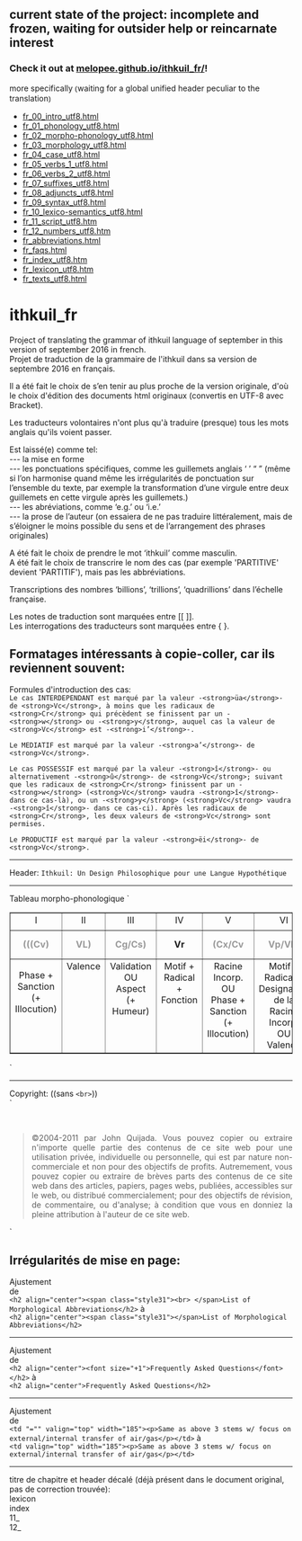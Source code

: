 ## current state of the project: incomplete and frozen, waiting for outsider help or reincarnate interest

### Check it out at [melopee.github.io/ithkuil_fr/](https://melopee.github.io/ithkuil_fr/)!
more specifically ⦅waiting for a global unified header peculiar to the translation⦆

+ [fr_00_intro_utf8.html](https://melopee.github.io/ithkuil_fr/fr_00_intro_utf8.html)
+ [fr_01_phonology_utf8.html](https://melopee.github.io/ithkuil_fr/fr_01_phonology_utf8.html)
+ [fr_02_morpho-phonology_utf8.html](https://melopee.github.io/ithkuil_fr/fr_02_morpho-phonology_utf8.html)
+ [fr_03_morphology_utf8.html](https://melopee.github.io/ithkuil_fr/fr_03_morphology_utf8.html)
+ [fr_04_case_utf8.html](https://melopee.github.io/ithkuil_fr/fr_04_case_utf8.html)
+ [fr_05_verbs_1_utf8.html](https://melopee.github.io/ithkuil_fr/fr_05_verbs_1_utf8.html)
+ [fr_06_verbs_2_utf8.html](https://melopee.github.io/ithkuil_fr/fr_06_verbs_2_utf8.html)
+ [fr_07_suffixes_utf8.html](https://melopee.github.io/ithkuil_fr/fr_07_suffixes_utf8.html)
+ [fr_08_adjuncts_utf8.html](https://melopee.github.io/ithkuil_fr/fr_08_adjuncts_utf8.html)
+ [fr_09_syntax_utf8.html](https://melopee.github.io/ithkuil_fr/fr_09_syntax_utf8.html)
+ [fr_10_lexico-semantics_utf8.html](https://melopee.github.io/ithkuil_fr/fr_10_lexico-semantics_utf8.html)
+ [fr_11_script_utf8.htm](https://melopee.github.io/ithkuil_fr/fr_11_script_utf8.htm)
+ [fr_12_numbers_utf8.htm](https://melopee.github.io/ithkuil_fr/fr_12_numbers_utf8.htm)
+ [fr_abbreviations.html](https://melopee.github.io/ithkuil_fr/fr_abbreviations.html)
+ [fr_faqs.html](https://melopee.github.io/ithkuil_fr/fr_faqs.html)
+ [fr_index_utf8.htm](https://melopee.github.io/ithkuil_fr/fr_index_utf8.htm)
+ [fr_lexicon_utf8.htm](https://melopee.github.io/ithkuil_fr/fr_lexicon_utf8.htm)
+ [fr_texts_utf8.html](https://melopee.github.io/ithkuil_fr/fr_texts_utf8.html)

# ithkuil_fr  
Project of translating the grammar of ithkuil language of september in this version of september 2016 in french.  
Projet de traduction de la grammaire de l'ithkuil dans sa version de septembre 2016 en français.  

Il a été fait le choix de s’en tenir au plus proche de la version originale, d'où le choix d'édition des documents html originaux (convertis en UTF-8 avec Bracket).  

Les traducteurs volontaires n'ont plus qu'à traduire (presque) tous les mots anglais qu'ils voient passer.  

Est laissé(e) comme tel:  
--- la mise en forme  
--- les ponctuations spécifiques, comme les guillemets anglais ‘ ’ “ ” (même si l’on harmonise quand même les irrégularités de ponctuation sur l’ensemble du texte, par exemple la transformation d’une virgule entre deux guillemets en cette virgule après les guillemets.)  
--- les abréviations, comme ‘e.g.’ ou ‘i.e.’  
--- la prose de l’auteur (on essaiera de ne pas traduire littéralement, mais de s’éloigner le moins possible du sens et de l’arrangement des phrases originales)  

A été fait le choix de prendre le mot ‘ithkuil’ comme masculin.  
A été fait le choix de transcrire le nom des cas (par exemple 'PARTITIVE' devient 'PARTITIF'), mais pas les abbréviations.  

Transcriptions des nombres ‘billions’, ‘trillions’, ‘quadrillions’ dans l’échelle française.  

Les notes de traduction sont marquées entre [[ ]].  
Les interrogations des traducteurs sont marquées entre { }.  

Formatages intéressants à copie-coller, car ils reviennent souvent:  
---
Formules d'introduction des cas:  
`Le cas INTERDEPENDANT est marqué par la valeur -<strong>üa</strong>- de <strong>Vc</strong>, à moins que les radicaux de <strong>Cr</strong> qui précèdent se finissent par un -<strong>w</strong> ou -<strong>y</strong>, auquel cas la valeur de <strong>Vc</strong> est -<strong>i’</strong>-.`  

`Le MEDIATIF est marqué par la valeur -<strong>a’</strong>- de <strong>Vc</strong>.`  

`Le cas POSSESSIF est marqué par la valeur -<strong>î</strong>- ou alternativement -<strong>û</strong>- de <strong>Vc</strong>; suivant que les radicaux de <strong>Cr</strong> finissent par un -<strong>w</strong> (<strong>Vc</strong> vaudra -<strong>î</strong>- dans ce cas-là), ou un -<strong>y</strong> (<strong>Vc</strong> vaudra -<strong>î</strong>- dans ce cas-ci). Après les radicaux de <strong>Cr</strong>, les deux valeurs de <strong>Vc</strong> sont permises.`  

`Le PRODUCTIF est marqué par la valeur -<strong>ëi</strong>- de <strong>Vc</strong>.`  

---
Header:
`Ithkuil: Un Design Philosophique pour une Langue Hypothétique`

---
Tableau morpho-phonologique
`<table width="982" border="1" cellpadding="0" cellspacing="0">
  <tbody><tr>
    <td height="31" valign="top" width="52"><div align="center">I</div></td>
    <td valign="top" width="49"><div align="center">II</div></td>
    <td valign="top" width="61"><div align="center">III</div></td>
    <td valign="top" width="62"><div align="center">IV</div></td>
    <td valign="top" width="76"><div align="center">V</div></td>
    <td valign="top" width="142"><div align="center">VI</div></td>
    <td valign="top" width="37"><div align="center">VII</div></td>
    <td valign="top" width="32"><div align="center">VIII</div></td>
    <td valign="top" width="70"><div align="center">IX</div></td>
    <td valign="top" width="102"><div align="center">X</div></td>
    <td valign="top" width="39"><div align="center">XI</div></td>
    <td valign="top" width="72"><div align="center">XII</div></td>
    <td valign="top" width="47"><div align="center">XIII</div></td>
    <td valign="top" width="47"><div align="center">XIV</div></td>
    <td valign="top" width="62"><div align="center">XV</div></td>
  </tr>
  <tr>
    <td height="51" valign="middle"><div class="style9" align="center"><strong><font color="#999999">(((Cv)</font></strong></div></td>
    <td valign="middle"><div class="style9" align="center"><strong><font color="#999999">V<span class="style6">L)</span></font></strong></div></td>
    <td valign="middle"><div class="style9" align="center"><strong><font color="#999999">Cg/Cs)</font></strong></div></td>
    <td valign="middle"><div class="style9" align="center"><strong>Vr</strong></div></td>
    <td valign="middle"><div class="style9" align="center"><strong><font color="#999999">(Cx/Cv</font></strong></div></td>
    <td valign="middle"><div class="style9" align="center"><strong><font color="#999999">Vp/V<span class="style6">L<strong><font color="#999999">)</font></strong></span></font></strong></div></td>
    <td valign="middle"><div class="style9" align="center"><strong>Cr</strong></div></td>
    <td valign="middle" bgcolor="#FFFFCC"><div class="style9" align="center"><strong>V<span class="style27">c</span></strong></div></td>  
    <td valign="middle"><div class="style9" align="center"><strong><strong><font color="#999999">Ci +<strong><strong><font color="#999999">Vi</font></strong></strong></font></strong></strong></div></td>
    <td valign="middle"><div class="style9" align="center"><strong>Ca</strong></div></td>
    <td valign="middle"><div class="style9" align="center"><strong><font color="#999999">VxC</font></strong></div></td>
    <td valign="middle"><div class="style9" align="center"><strong><font color="#999999">(Vf</font></strong></div></td>
    <td valign="middle"><div class="style9" align="center"><strong><font color="#999999"> (’Cb))</font></strong></div></td>
    <td valign="middle"><div class="style9" align="center"><strong>[ton]</strong></div></td>
    <td valign="middle"><div class="style9" align="center"><strong>[accent]</strong></div></td>
  </tr>
  <tr>
    <td height="105" valign="top"><p class="style6" align="center"> Phase +<br>
      Sanction<br>
    (+ Illocution)</p></td>
    <td valign="top"><div class="style6" align="center">Valence</div></td>
    <td valign="top"><div class="style6" align="center">Validation<br>
      OU<br>
      Aspect<br>
(+ Humeur)</div></td>
    <td valign="top"><div class="style6" align="center">Motif +<br>
      Radical +<br>
      Fonction</div></td>
    <td valign="top"><div class="style6" align="center">Racine Incorp.<br>
      OU<br>
      Phase + Sanction<br>
    (+ Illocution)</div></td>
    <td valign="top"><div class="style6" align="center">Motif + Radical + Designation de la Racine Incorp.<br>
      OU<br>
      Valence</div></td>
    <td valign="top"><div class="style6" align="center">Racine</div></td>
    <td valign="top" bgcolor="#FFFFCC"><div class="style23" align="center">Cas</div></td>
    <td valign="top"><div class="style6" align="center">Illocution +<br>
      Humeur</div></td>
    <td valign="top"><div class="style6" align="center">Essence +<br>
      Extension +<br>
      Perspective +<br>
      Configuration + Affiliation</div></td>
    <td valign="top"><div class="style6" align="center">Deriv.<br>
      Suffixe</div></td>
    <td valign="top"><div class="style6" align="center">Context + Format</div></td>
    <td valign="top"><div class="style6" align="center">Biais</div></td>
    <td valign="top"><div class="style6" align="center">Version</div></td>
    <td valign="top"><div class="style6" align="center">Designa-<br>
      tion </div></td>
  </tr>
</tbody></table>`

---
Copyright: ((sans `<br>`))  
`<p>&nbsp;</p>  
<blockquote>  
<p align="justify">©2004-2011 par John Quijada. Vous pouvez copier ou extraire n'importe quelle partie des contenus de ce site web pour une utilisation privée, individuelle ou personnelle, qui est par nature non-commerciale et non pour des objectifs de profits. Autremement, vous pouvez copier ou extraire de brèves parts des contenus de ce site web dans des articles, papiers, pages webs, publiées, accessibles sur le web, ou distribué commercialement; pour des objectifs de révision, de commentaire, ou d'analyse; à condition que vous en donniez la pleine attribution à l'auteur de ce site web.</p>
</blockquote>  
</body></html>`

Irrégularités de mise en page:  
---
Ajustement  
de  
`<h2 align="center"><span class="style31"><br>
</span>List of Morphological Abbreviations</h2>`
à  
`<h2 align="center"><span class="style31"></span>List of Morphological Abbreviations</h2>`  

---
Ajustement  
de  
`<h2 align="center"><font size="+1">Frequently Asked Questions</font></h2>`
à  
`<h2 align="center">Frequently Asked Questions</h2>`

---
Ajustement  
de  
`<td "="" valign="top" width="185"><p>Same as above 3 stems w/ focus on external/internal transfer of air/gas</p></td>`
à  
`<td valign="top" width="185"><p>Same as above 3 stems w/ focus on external/internal transfer of air/gas</p></td>`

---
titre de chapitre et header décalé (déjà présent dans le document original, pas de correction trouvée):  
lexicon  
index  
11_  
12_  
